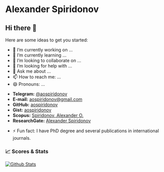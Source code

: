 # Alexander Spiridonov

## Hi there 👋

Here are some ideas to get you started:

- 🔭 I’m currently working on ...
- 🌱 I’m currently learning ...
- 👯 I’m looking to collaborate on ...
- 🤔 I’m looking for help with ...
- 💬 Ask me about ...
- 📫 How to reach me: ...
- 😄 Pronouns: ...
 + **Telegram:** [@aospiridonov](https://t.me/aospiridonov)   
 + **E-mail:** [aospiridonov@gmail.com](mailto:aospiridonov@gmail.com)  
 + **GitHub:** [aospiridonov](https://github.com/aospiridonov/)  
 + **Gist:** [aospiridonov](https://gist.github.com/aospiridonov)    
 + **Scopus:** [Spiridonov, Alexander O.](https://www.scopus.com/authid/detail.uri?authorId=55587650900)
 + **ResearchGate:** [Alexander Spiridonov](https://www.researchgate.net/profile/Alexander-Spiridonov)
- ⚡ Fun fact: I have PhD degree and several publications in international journals.

### 📈 Scores & Stats  
  
[![Github Stats](https://github-readme-stats.vercel.app/api?username=aospiridonov&count_private=true&theme=default&show_icons=true)](https://github.com/aospiridonov)  